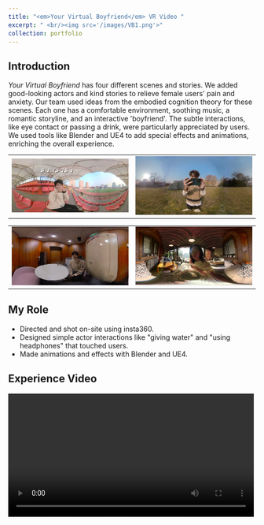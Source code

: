 ```yaml
---
title: "<em>Your Virtual Boyfriend</em> VR Video "
excerpt: " <br/><img src='/images/VB1.png'>"
collection: portfolio
---
```


## Introduction
<em>Your Virtual Boyfriend</em> has four different scenes and stories. We added good-looking actors and kind stories to relieve female users' pain and anxiety. Our team used ideas from the embodied cognition theory for these scenes. Each one has a comfortable environment, soothing music, a romantic storyline, and an interactive 'boyfriend'. The subtle interactions, like eye contact or passing a drink, were particularly appreciated by users. We used tools like Blender and UE4 to add special effects and animations, enriching the overall experience.
<table style="border-style:none;"><tr>
<td style="border-style:none;"><img src='/images/VB5.png' border=0 /></td>
<td style="border-style:none;"><img src='/images/VB2.png' border=0 /></td>
  </tr></table> 
<table style="border-style:none;"><tr>
<td style="border-style:none;"><img src='/images/VB3.png' border=0 /></td>
<td style="border-style:none;"><img src='/images/VB4.png' border=0 /></td>
</tr></table> 

## My Role
- Directed and shot on-site using insta360.
- Designed simple actor interactions like "giving water" and "using headphones" that touched users.
- Made animations and effects with Blender and UE4.

## Experience Video
<video src='https://www.bilibili.com/video/BV1JZ4y1971b/?p=1&share_medium=ipad&share_plat=ios&share_session_id=5F15E1BF-2A60-4F03-A938-6C7865380D45&share_source=COPY&share_tag=s_i&timestamp=1639061208&unique_k=OzGFS3q&vd_source=96a16e4113c4c1a5bfeef7119fd1cd1d' width="500px" controls="controls"></video> 
